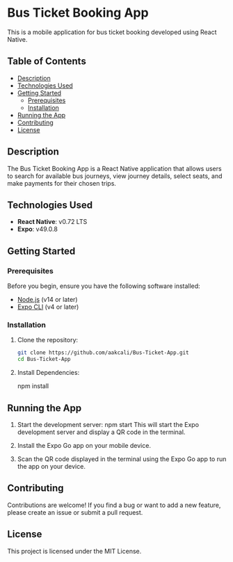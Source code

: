 # Bus Ticket Booking App

This is a mobile application for bus ticket booking developed using React Native.

## Table of Contents

- [Description](#description)
- [Technologies Used](#technologies-used)
- [Getting Started](#getting-started)
  - [Prerequisites](#prerequisites)
  - [Installation](#installation)
- [Running the App](#running-the-app)
- [Contributing](#contributing)
- [License](#license)

## Description

The Bus Ticket Booking App is a React Native application that allows users to search for available bus journeys, view journey details, select seats, and make payments for their chosen trips.

## Technologies Used

- **React Native**: v0.72 LTS
- **Expo**: v49.0.8

## Getting Started

### Prerequisites

Before you begin, ensure you have the following software installed:

- [Node.js](https://nodejs.org/) (v14 or later)
- [Expo CLI](https://docs.expo.dev/get-started/installation/) (v4 or later)

### Installation

1. Clone the repository:

   ```bash
   git clone https://github.com/aakcali/Bus-Ticket-App.git
   cd Bus-Ticket-App

2. Install Dependencies:

   npm install

## Running the App

1. Start the development server:
   npm start
   This will start the Expo development server and display a QR code in the terminal.

2. Install the Expo Go app on your mobile device.

3. Scan the QR code displayed in the terminal using the Expo Go app to run the app on your device.   

## Contributing
Contributions are welcome! If you find a bug or want to add a new feature, please create an issue or submit a pull request.

## License
This project is licensed under the MIT License.
